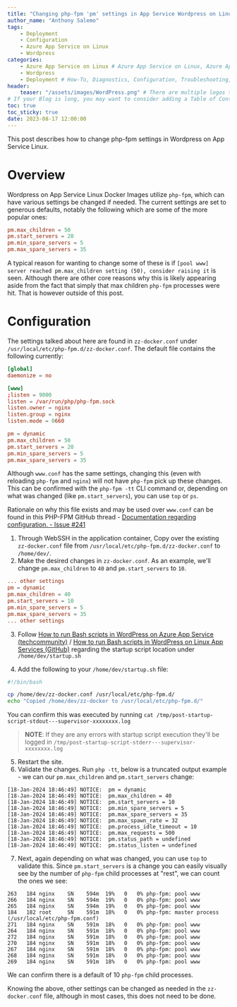 ```yaml
---
title: "Changing php-fpm 'pm' settings in App Service Wordpress on Linux"
author_name: "Anthony Salemo"
tags:
    - Deployment
    - Configuration
    - Azure App Service on Linux
    - Wordpress
categories:
    - Azure App Service on Linux # Azure App Service on Linux, Azure App Service on Windows, Function App, Azure VM, Azure SDK
    - Wordpress
    - Deployment # How-To, Diagnostics, Configuration, Troubleshooting, Performance
header:
    teaser: "/assets/images/WordPress.png" # There are multiple logos that can be used in "/assets/images" if you choose to add one.
# If your Blog is long, you may want to consider adding a Table of Contents by adding the following two settings.
toc: true
toc_sticky: true
date: 2023-08-17 12:00:00
---
```


This post describes how to change php-fpm settings in Wordpress on App Service Linux.

# Overview
Wordpress on App Service Linux Docker Images utilize `php-fpm`, which can have various settings be changed if needed. The current settings are set to generous defaults, notably the following which are some of the more popular ones:

```conf
pm.max_children = 50
pm.start_servers = 20
pm.min_spare_servers = 5
pm.max_spare_servers = 35
```

A typical reason for wanting to change some of these is if `[pool www] server reached pm.max_children setting (50), consider raising it` is seen. Although there are other core reasons why this is likely appearing aside from the fact that simply that max children `php-fpm` processes were hit. That is however outside of this post.

# Configuration
The settings talked about here are found in `zz-docker.conf` under `/usr/local/etc/php-fpm.d/zz-docker.conf`. The default file contains the following currently:

```conf
[global]
daemonize = no

[www]
;listen = 9000
listen = /var/run/php/php-fpm.sock
listen.owner = nginx
listen.group = nginx
listen.mode = 0660

pm = dynamic
pm.max_children = 50
pm.start_servers = 20
pm.min_spare_servers = 5
pm.max_spare_servers = 35
```

Although `www.conf` has the same settings, changing this (even with reloading `php-fpm` and `nginx`) will not have `php-fpm` pick up these changes. This can be confirmed with the `php-fpm -tt` CLI command or, depending on what was changed (like `pm.start_servers`), you can use `top` or `ps`.

Rationale on why this file exists and may be used over `www.conf` can be found in this PHP-FPM GitHub thread - [Documentation regarding configuration. - Issue #241](https://github.com/docker-library/php/issues/241)

1. Through WebSSH in the application container, Copy over the existing `zz-docker.conf` file from `/usr/local/etc/php-fpm.d/zz-docker.conf` to `/home/dev/`.
2. Make the desired changes in `zz-docker.conf`. As an example, we'll change `pm.max_children` to `40` and `pm.start_servers` to `10`.

```conf
... other settings
pm = dynamic
pm.max_children = 40
pm.start_servers = 10
pm.min_spare_servers = 5
pm.max_spare_servers = 35
... other settings
```

3. Follow [How to run Bash scripts in WordPress on Azure App Service (techcommunity)](https://techcommunity.microsoft.com/t5/apps-on-azure-blog/how-to-run-bash-scripts-in-wordpress-on-azure-app-service/ba-p/3625692) / [How to run Bash scripts in WordPress on Linux App Services (GitHub)](https://github.com/Azure/wordpress-linux-appservice/blob/main/WordPress/running_post_startup_scripts.md) regarding the startup script location under `/home/dev/startup.sh`

4. Add the following to your `/home/dev/startup.sh` file:

```bash
#!/bin/bash

cp /home/dev/zz-docker.conf /usr/local/etc/php-fpm.d/
echo "Copied /home/dev/zz-docker to /usr/local/etc/php-fpm.d/"
```

You can confirm this was executed by running `cat /tmp/post-startup-script-stdout---supervisor-xxxxxxxx.log`

> **NOTE**: If they are any errors with startup script execution they'll be logged in `/tmp/post-startup-script-stderr---supervisor-xxxxxxxx.log`

5. Restart the site.
6. Validate the changes. Run `php -tt`, below is a truncated output example - we can our `pm.max_children` and `pm.start_servers` change:

```
[18-Jan-2024 18:46:49] NOTICE:  pm = dynamic
[18-Jan-2024 18:46:49] NOTICE:  pm.max_children = 40
[18-Jan-2024 18:46:49] NOTICE:  pm.start_servers = 10
[18-Jan-2024 18:46:49] NOTICE:  pm.min_spare_servers = 5
[18-Jan-2024 18:46:49] NOTICE:  pm.max_spare_servers = 35
[18-Jan-2024 18:46:49] NOTICE:  pm.max_spawn_rate = 32
[18-Jan-2024 18:46:49] NOTICE:  pm.process_idle_timeout = 10
[18-Jan-2024 18:46:49] NOTICE:  pm.max_requests = 500
[18-Jan-2024 18:46:49] NOTICE:  pm.status_path = undefined
[18-Jan-2024 18:46:49] NOTICE:  pm.status_listen = undefined
```

7. Next, again depending on what was changed, you can use `top` to validate this. Since `pm.start_servers` is a change you can easily visually see by the number of `php-fpm` child processes at "rest", we can count the ones we see:

```
263   184 nginx    SN    594m  19%   0   0% php-fpm: pool www
266   184 nginx    SN    594m  19%   0   0% php-fpm: pool www
265   184 nginx    SN    594m  19%   0   0% php-fpm: pool www
184   182 root     SN    591m  18%   0   0% php-fpm: master process (/usr/local/etc/php-fpm.conf)
271   184 nginx    SN    591m  18%   0   0% php-fpm: pool www
264   184 nginx    SN    591m  18%   0   0% php-fpm: pool www
272   184 nginx    SN    591m  18%   0   0% php-fpm: pool www
270   184 nginx    SN    591m  18%   0   0% php-fpm: pool www
267   184 nginx    SN    591m  18%   0   0% php-fpm: pool www
268   184 nginx    SN    591m  18%   0   0% php-fpm: pool www
269   184 nginx    SN    591m  18%   0   0% php-fpm: pool www
```

We can confirm there is a default of 10 `php-fpm` child processes.

Knowing the above, other settings can be changed as needed in the `zz-docker.conf` file, although in most cases, this does not need to be done.